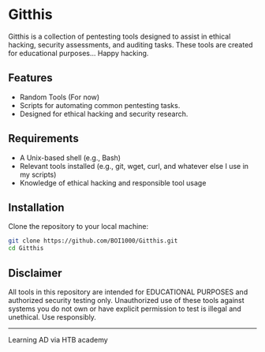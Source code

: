 # Gitthis

Gitthis is a collection of pentesting tools designed to assist in ethical hacking, security assessments, and auditing tasks. These tools are created for educational purposes... Happy hacking.

## Features

- Random Tools (For now)
- Scripts for automating common pentesting tasks.
- Designed for ethical hacking and security research.

## Requirements

- A Unix-based shell (e.g., Bash)
- Relevant tools installed (e.g., git, wget, curl, and whatever else I use in my scripts)
- Knowledge of ethical hacking and responsible tool usage

## Installation

Clone the repository to your local machine:

```bash
git clone https://github.com/BOI1000/Gitthis.git
cd Gitthis
```
## Disclaimer

All tools in this repository are intended for EDUCATIONAL PURPOSES and authorized security testing only. Unauthorized use of these tools against systems you do not own or have explicit permission to test is illegal and unethical. Use responsibly.

---

Learning AD via HTB academy